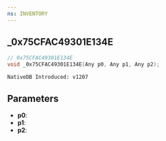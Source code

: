 ```yaml
---
ns: INVENTORY
---
```

## _0x75CFAC49301E134E

```c
// 0x75CFAC49301E134E
void _0x75CFAC49301E134E(Any p0, Any p1, Any p2);
```

```
NativeDB Introduced: v1207
```

## Parameters
* **p0**:
* **p1**:
* **p2**:
